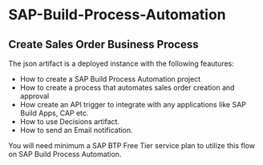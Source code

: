 # SAP-Build-Process-Automation

## Create Sales Order Business Process

The json artifact is a deployed instance with the following feautures:
- How to create a SAP Build Process Automation project
- How to create a process that automates sales order creation and approval
- How create an API trigger to integrate with any applications like SAP Build Apps, CAP etc.
- How to use Decisions artifact.
- How to send an Email notification.

You will need minimum a SAP BTP Free Tier service plan to utilize this flow on SAP Build Process Automation.
